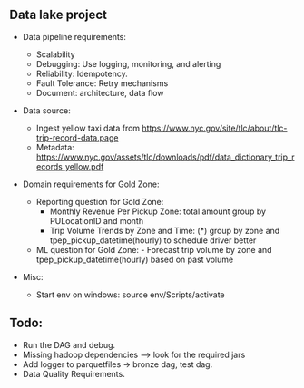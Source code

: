 ## Data lake project

- Data pipeline requirements:

  - Scalability
  - Debugging: Use logging, monitoring, and alerting
  - Reliability: Idempotency.
  - Fault Tolerance: Retry mechanisms
  - Document: architecture, data flow

- Data source:

  - Ingest yellow taxi data from https://www.nyc.gov/site/tlc/about/tlc-trip-record-data.page
  - Metadata: https://www.nyc.gov/assets/tlc/downloads/pdf/data_dictionary_trip_records_yellow.pdf

- Domain requirements for Gold Zone:

  - Reporting question for Gold Zone:
    - Monthly Revenue Per Pickup Zone: total amount group by PULocationID and month
    - Trip Volume Trends by Zone and Time: (\*) group by zone and tpep_pickup_datetime(hourly) to schedule driver better
  - ML question for Gold Zone: - Forecast trip volume by zone and tpep_pickup_datetime(hourly) based on past volume

- Misc:
  - Start env on windows: source env/Scripts/activate

## Todo:

- Run the DAG and debug.
- Missing hadoop dependencies --> look for the required jars
- Add logger to parquetfiles -> bronze dag, test dag.
- Data Quality Requirements.
